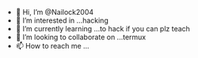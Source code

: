 - 👋 Hi, I’m @Nailock2004
- 👀 I’m interested in ...hacking
- 🌱 I’m currently learning ...to hack if you can plz teach
- 💞️ I’m looking to collaborate on ...termux
- 📫 How to reach me ...

<!---
Nailock2004/Nailock2004 is a ✨ special ✨ repository because its `README.md` (this file) appears on your GitHub profile.
You can click the Preview link to take a look at your changes.
--->
